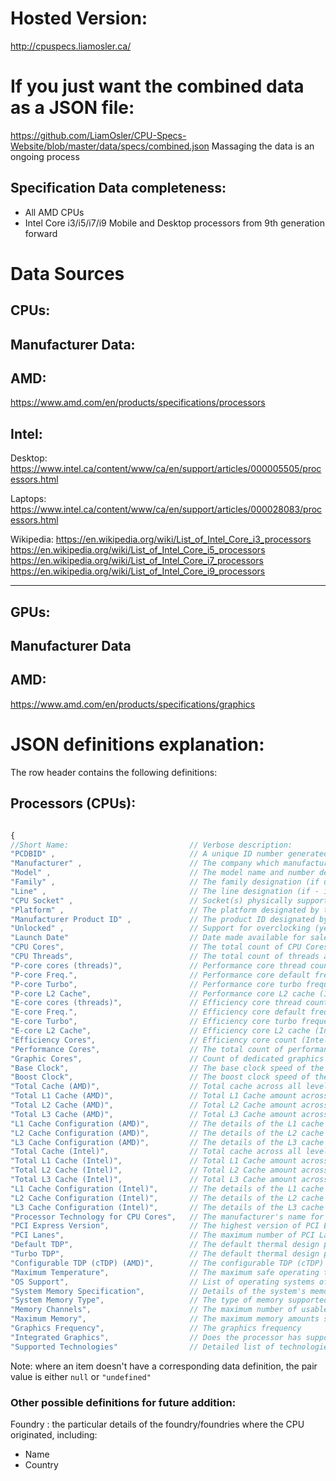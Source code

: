 # Hosted Version:
http://cpuspecs.liamosler.ca/

# If you just want the combined data as a JSON file:
https://github.com/LiamOsler/CPU-Specs-Website/blob/master/data/specs/combined.json
Massaging the data is an ongoing process

## Specification Data completeness:
- All AMD CPUs
- Intel Core i3/i5/i7/i9 Mobile and Desktop processors from 9th generation forward

<h1>Data Sources</h1>
<h2>CPUs:</h2>
    <h2>Manufacturer Data:</h2>
    <h2>AMD:</h2>
        <a href = "https://www.amd.com/en/products/specifications/processors">https://www.amd.com/en/products/specifications/processors</a>
    <h2>Intel:</h2>
        <p>Desktop:
            <a href = "https://www.intel.ca/content/www/ca/en/support/articles/000005505/processors.html">https://www.intel.ca/content/www/ca/en/support/articles/000005505/processors.html</a>
        </p>
        <p>Laptops:
            <a href = "https://www.intel.ca/content/www/ca/en/support/articles/000028083/processors.html">https://www.intel.ca/content/www/ca/en/support/articles/000028083/processors.html</a>
        </p>
        <p>Wikipedia:<w/p>
        <a href = "https://en.wikipedia.org/wiki/List_of_Intel_Core_i3_processors" > https://en.wikipedia.org/wiki/List_of_Intel_Core_i3_processors</a>
        <a href = "https://en.wikipedia.org/wiki/List_of_Intel_Core_i5_processors" > https://en.wikipedia.org/wiki/List_of_Intel_Core_i5_processors</a>
        <a href = "https://en.wikipedia.org/wiki/List_of_Intel_Core_i7_processors" > https://en.wikipedia.org/wiki/List_of_Intel_Core_i7_processors</a>
        <a href = "https://en.wikipedia.org/wiki/List_of_Intel_Core_i9_processors" > https://en.wikipedia.org/wiki/List_of_Intel_Core_i9_processors</a>
        
<hr>
<h2>GPUs:</h2>
    <h2>Manufacturer Data</h2>
    <h2>AMD:</h2>
        <a href = "https://www.amd.com/en/products/specifications/graphics">https://www.amd.com/en/products/specifications/graphics</a>
    <p></p>


# JSON definitions explanation:
The row header contains the following definitions:

## Processors (CPUs):
```js

{
//Short Name:                           // Verbose description:
"PCDBID" ,                              // A unique ID number generated for each item in the database
"Manufacturer" ,                        // The company which manufactured the CPU
"Model" ,                               // The model name and number designated by the manufacturer
"Family" ,                              // The family designation (if used by the manufacturer and designated - i.e. Ryzen, Threadripper, Core i3, Core i5)
"Line" ,                                // The line designation (if - i.e. "11th Generation Core i3 Mobile, Ryzen 7 Mobile"
"CPU Socket" ,                          // Socket(s) physically supported by the CPU
"Platform" ,                            // The platform designated by the manufacturer (i.e. Desktop, Mobile, Server, etc...)
"Manufacturer Product ID" ,             // The product ID designated by the manufacturer
"Unlocked" ,                            // Support for overclocking (yes/no) from the manufacturer
"Launch Date"                           // Date made available for sale from the manufacturer
"CPU Cores",                            // The total count of CPU Cores (both performance and efficiency cores)
"CPU Threads",                          // The total count of threads across all cores
"P-core cores (threads)",               // Performance core thread count (Intel)
"P-core Freq.",                         // Performance core default frequency (Intel)
"P-core Turbo",                         // Performance core turbo frequency (Intel)
"P-core L2 Cache",                      // Performance core L2 cache (Intel)
"E-core cores (threads)",               // Efficiency core thread count (Intel)
"E-core Freq.",                         // Efficiency core default frequency (Intel)
"E-core Turbo",                         // Efficiency core turbo frequency (Intel)
"E-core L2 Cache",                      // Efficiency core L2 cache (Intel)
"Efficiency Cores",                     // Efficiency core count (Intel)
"Performance Cores",                    // The total count of performance cores (Intel)
"Graphic Cores",                        // Count of dedicated graphics cores (Intel)
"Base Clock",                           // The base clock speed of the fastest core (does not include CPUs with efficiency/performance cores) (Intel)
"Boost Clock",                          // The boost clock speed of the fastest core (does not include CPUs with efficiency/performance cores) (Intel)
"Total Cache (AMD)",                    // Total cache across all levels/cores/threads for AMD processors
"Total L1 Cache (AMD)",                 // Total L1 Cache amount across all cores/threads for AMD processors
"Total L2 Cache (AMD)",                 // Total L2 Cache amount across all cores/threads for AMD processors
"Total L3 Cache (AMD)",                 // Total L3 Cache amount across all cores/threads for AMD processors
"L1 Cache Configuration (AMD)",         // The details of the L1 cache configuration for AMD processors
"L2 Cache Configuration (AMD)",         // The details of the L2 cache configuration for AMD processors
"L3 Cache Configuration (AMD)",         // The details of the L3 cache configuration for AMD processors
"Total Cache (Intel)",                  // Total cache across all levels/cores/threads for Intel processors
"Total L1 Cache (Intel)",               // Total L1 Cache amount across all cores/threads for Intel processors
"Total L2 Cache (Intel)",               // Total L2 Cache amount across all cores/threads for Intel processors
"Total L3 Cache (Intel)",               // Total L3 Cache amount across all cores/threads for Intel processors
"L1 Cache Configuration (Intel)",       // The details of the L1 cache configuration for AMD processors
"L2 Cache Configuration (Intel)",       // The details of the L2 cache configuration for AMD processors
"L3 Cache Configuration (Intel)",       // The details of the L3 cache configuration for AMD processors
"Processor Technology for CPU Cores",   // The manufacturer's name for the processor technology with regards to the architecture of the processor's cores
"PCI Express Version",                  // The highest version of PCI Express supported by the processor
"PCI Lanes",                            // The maximum number of PCI Lanes available to the processor 
"Default TDP",                          // The default thermal design power (TDP) of the processor at its base frequency
"Turbo TDP",                            // The default thermal design power (TDP) of the processor at its boost
"Configurable TDP (cTDP) (AMD)",        // The configurable TDP (cTDP) of the processor for AMD processors
"Maximum Temperature",                  // The maximum safe operating temperature of the processor
"OS Support",                           // List of operating systems officially supported by the manufacturer
"System Memory Specification",          // Details of the system's memory configuration 
"System Memory Type",                   // The type of memory supported 
"Memory Channels",                      // The maximum number of usable memory channels
"Maximum Memory",                       // The maximum memory amounts supported by the processor
"Graphics Frequency",                   // The graphics frequency
"Integrated Graphics",                  // Does the processor has support for integrated graphics processing
"Supported Technologies"                // Detailed list of technologies supported by the processor, as designated by the manufacturer
```

Note: where an item doesn't have a corresponding data definition, the pair value is either ```null``` or ```"undefined"```

### Other possible definitions for future addition:

Foundry : the particular details of the foundry/foundries where the CPU originated, including:
- Name
- Country


